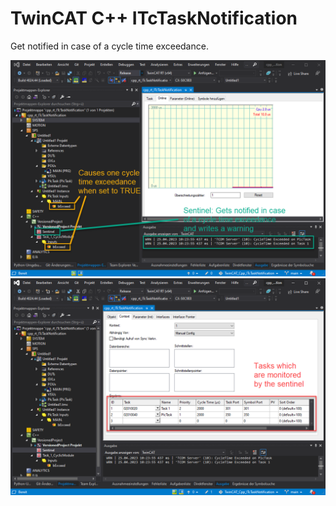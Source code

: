 # TwinCAT C++ ITcTaskNotification

Get notified in case of a cycle time exceedance.

![ITcTaskNotification_a.png](ITcTaskNotification_a.png?raw=true)
![ITcTaskNotification_b.png](ITcTaskNotification_b.png?raw=true)

